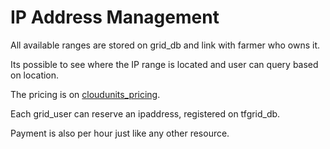 # IP Address Management

All available ranges are stored on grid_db and link with farmer who owns it.

Its possible to see where the IP range is located and user can query based on location.

The pricing is on [cloudunits_pricing](threefold:cloudunits_pricing).

Each grid_user can reserve an ipaddress, registered on tfgrid_db.

Payment is also per hour just like any other resource.
